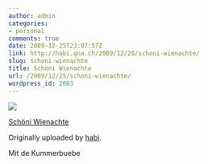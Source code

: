 ```yaml
---
author: admin
categories:
- personal
comments: true
date: 2009-12-25T23:07:57Z
link: http://habi.gna.ch/2009/12/26/schoni-wienachte/
slug: schoni-wienachte
title: Schöni Wienachte
url: /2009/12/25/schoni-wienachte/
wordpress_id: 2003
---
```


[![](http://farm3.static.flickr.com/2601/4213684427_172ea85f8f_m.jpg)](http://www.flickr.com/photos/habi/4213684427/)
   

 
  [Schöni Wienachte](http://www.flickr.com/photos/habi/4213684427/)
    

  Originally uploaded by [habi](http://www.flickr.com/people/habi/).
 



Mit de Kummerbuebe
  

